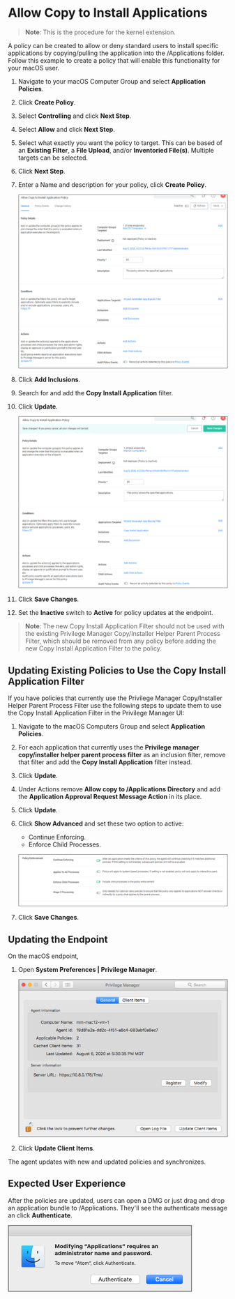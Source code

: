 [title]: # (Allow Copy to Install Applications)
[tags]: # (standard user, policy, macOS)
[priority]: # (7)
# Allow Copy to Install Applications

>**Note**: This is the procedure for the kernel extension.

A policy can be created to allow or deny standard users to install specific applications by copying/pulling the application into the /Applications folder. Follow this example to create a policy that will enable this functionality for your macOS user.

1. Navigate to your macOS Computer Group and select __Application Policies__.
1. Click __Create Policy__.
1. Select __Controlling__ and click __Next Step__.
1. Select __Allow__ and click __Next Step__.
1. Select what exactly you want the policy to target. This can be based of an __Existing Filter__, a __File Upload__, and/or __Inventoried File(s)__. Multiple targets can be selected.
1. Click __Next Step__.
1. Enter a Name and description for your policy, click __Create Policy__.

   ![new](images/mac/copy_drag_drop.png "Allow Copy to Install Application Policy")
1. Click __Add Inclusions__.
1. Search for and add the __Copy Install Application__ filter.
1. Click __Update__.

   ![inclusion filter](images/mac/copy_drag_drop-2.png "Policy with inclusion filter")
1. Click __Save Changes__.
1. Set the __Inactive__ switch to __Active__ for policy updates at the endpoint.

>**Note**:
>The new Copy Install Application Filter should not be used with the existing Privilege Manager Copy/Installer Helper Parent Process Filter, which should be removed from any policy before adding the new Copy Install Application Filter to the policy.

## Updating Existing Policies to Use the Copy Install Application Filter

If you have policies that currently use the Privilege Manager Copy/Installer Helper Parent Process Filter use the following steps to update them to use the Copy Install Application Filter in the Privilege Manager UI:

1. Navigate to the macOS Computers Group and select __Application Policies__.
1. For each application that currently uses the __Privilege manager copy/installer helper parent process filter__ as an inclusion filter, remove that filter and add the __Copy Install Application__ filter instead.
1. Click __Update__.
1. Under Actions remove __Allow copy to /Applications Directory__ and add the __Application Approval Request Message Action__ in its place.
1. Click __Update__.
1. Click __Show Advanced__ and set these two option to active:

   * Continue Enforcing.
   * Enforce Child Processes.

   ![enforcement](images/mac/policy-enforcement.png "Policy enforcement options")
1. Click __Save Changes__.

## Updating the Endpoint

On the macOS endpoint,

1. Open __System Preferences | Privilege Manager__.

   ![update client items](images/update-client-button.png "Privilege Manager system preference pane with Update Client Items button")
1. Click __Update Client Items__.

The agent updates with new and updated policies and synchronizes.

## Expected User Experience

After the policies are updated, users can open a DMG or just drag and drop an application bundle to /Applications. They'll see the authenticate message an click __Authenticate__.

![copy](images/mac/copy_drag_drop-3.png "Message to authenticate")
